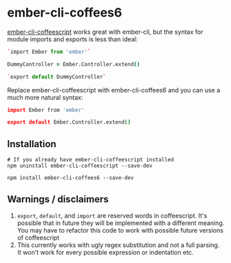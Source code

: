 # ember-cli-coffees6

[ember-cli-coffeescript](https://github.com/kimroen/ember-cli-coffeescript) works great with ember-cli, but the syntax for module imports and exports is less than ideal:

```coffee
`import Ember from 'ember'`

DummyController = Ember.Controller.extend()

`export default DummyController`
```

Replace ember-cli-coffeescript with ember-cli-coffees6 and you can use a much more natural syntax:

```coffee
import Ember from 'ember'

export default Ember.Controller.extend()
```

## Installation

```
# If you already have ember-cli-coffeescript installed
npm uninstall ember-cli-coffeescript --save-dev

npm install ember-cli-coffees6 --save-dev
```

## Warnings / disclaimers

1. `export`, `default`, and `import` are reserved words in coffeescript. It's possible that in future they will be implemented with a different meaning. You may have to refactor this code to work with possible future versions of coffeescript
2. This currently works with ugly regex substitution and not a full parsing. It won't work for every possible expression or indentation etc.